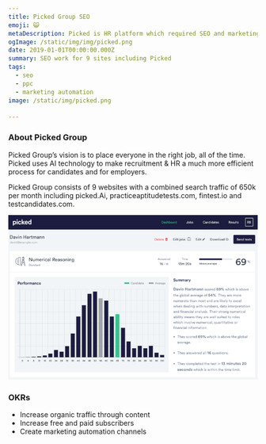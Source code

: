 ```yaml
---
title: Picked Group SEO
emoji: 😺
metaDescription: Picked is HR platform which required SEO and marketing to support with lead generation. Learn more about how I helped.
ogImage: /static/img/img/picked.png 
date: 2019-01-01T00:00:00.000Z
summary: SEO work for 9 sites including Picked
tags:
  - seo
  - ppc
  - marketing automation
image: /static/img/picked.png

---
```


### About Picked Group

Picked Group’s vision is to place everyone in the right job, all of the time. Picked uses AI technology to make recruitment & HR a much more efficient process for candidates and for employers. 

Picked Group consists of 9 websites with a combined search traffic of 650k per month including picked.Ai, practiceaptitudetests.com, fintest.io and testcandidates.com.

![Picked](/static/img/picked.png "Picked")

### OKRs

- Increase organic traffic through content
- Increase free and paid subscribers
- Create marketing automation channels

